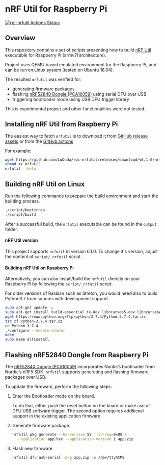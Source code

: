 # nRF Util for Raspberry Pi

[![rpi-nrfutil Actions Status](https://github.com/LuDuda/rpi-nrfutil/workflows/rpi-nrfutil/badge.svg)](https://github.com/LuDuda/rpi-nrfutil/actions)

## Overview

This repository contains a set of scripts presenting how to build [nRF Util](https://github.com/NordicSemiconductor/pc-nrfutil) executable for Raspberry Pi (armv7l architecture).

Project uses QEMU based emulated environment for the Raspberry Pi, and can be run on Linux system (tested on Ubuntu 18.04).

The resulted `nrfutil` was verified for:
 - generating firmware packages
 - flashing [nRF52840 Dongle (PCA10059)](https://www.nordicsemi.com/Software-and-Tools/Development-Kits/nRF52840-Dongle) using serial DFU over USB
 - triggering bootloader mode using USB DFU trigger library

This is experimental project and other functionalities were not tested.

## Installing nRF Util from Raspberry Pi

The easiest way to fetch `nrfutil` is to download it from [GitHub release assets](https://github.com/LuDuda/rpi-nrfutil/releases/download/v6.1.0/nrfutil) or from the [GitHub actions](https://github.com/LuDuda/rpi-nrfutil/actions)

For example:

```bash
wget https://github.com/LuDuda/rpi-nrfutil/releases/download/v6.1.0/nrfutil
chmod +x nrfutil
nrfutil --help
```

## Building nRF Util on Linux

Run the following commands to prepare the build environment and start the building process.

```bash
./script/bootstrap
./script/build
```

After a successful build, the `nrfutil` executable can be found in the `output` folder.

#### nRF Util version

This project supports `nrfutil` in version 6.1.0. To change it's version, adjust the content of `script/_nrfutil` script.

#### Building nRF Util on Raspberry Pi

Alternatively, you can also install/build the `nrfutil` directly on your Raspberry Pi by following the `script/_nrfutil` script.

For older versions of Rasbian such as Stretch, you would need also to build Python3.7 from sources with development support.


```bash
sudo apt-get update -y
sudo apt-get install build-essential tk-dev libncurses5-dev libncursesw5-dev libreadline6-dev libdb5.3-dev libgdbm-dev libsqlite3-dev libssl-dev libbz2-dev libexpat1-dev liblzma-dev zlib1g-dev libffi-dev -y
wget https://www.python.org/ftp/python/3.7.4/Python-3.7.4.tar.xz
tar xf Python-3.7.4.tar.xz
cd Python-3.7.4
./configure --enable-shared
make
sudo make altinstall
```

## Flashing nRF52840 Dongle from Raspberry Pi

The [nRF52840 Dongle (PCA10059)](https://www.nordicsemi.com/Software-and-Tools/Development-Kits/nRF52840-Dongle) incorporates Nordic’s bootloader from Nordic’s nRF5 SDK. 
`nrfutil` supports generating and flashing firmware packages over USB.

To update the firmware, perform the following steps:

1. Enter the Bootloader mode on the board.

   To do that, either push the reset button on the board or make use of DFU USB software trigger. The second option requires additional support in the existing application firmware.

2. Generate firmware package.

   ```bash
   nrfutil pkg generate --hw-version 52 --sd-req=0x00 \
     --application app.hex --application-version 1 app.zip
   ```

3. Flash new firmware.

   ```bash
   nrfutil dfu usb-serial -pkg app.zip -p /dev/ttyACM0
   ```
